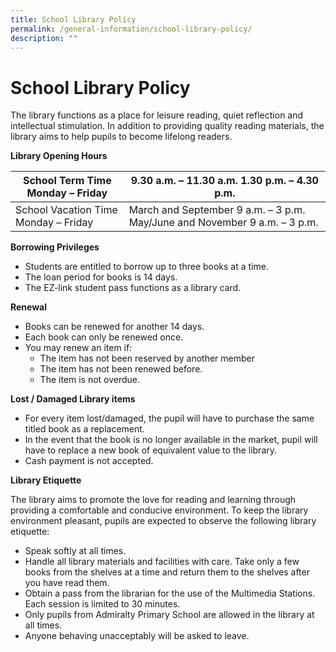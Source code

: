 ```yaml
---
title: School Library Policy
permalink: /general-information/school-library-policy/
description: ""
---
```


# School Library Policy

The library functions as a place for leisure reading, quiet reflection and intellectual stimulation. In addition to providing quality reading materials, the library aims to help pupils to become lifelong readers.

**Library Opening Hours**

| School Term Time Monday – Friday     | 9.30 a.m. – 11.30 a.m. 1.30 p.m. – 4.30 p.m.                              |
| ------------------------------------ | ------------------------------------------------------------------------- |
| School Vacation Time Monday – Friday | March and September 9 a.m. – 3 p.m. May/June and November 9 a.m. – 3 p.m. |

**Borrowing Privileges**

- Students are entitled to borrow up to three books at a time.
- The loan period for books is 14 days.
- The EZ-link student pass functions as a library card.

**Renewal**

- Books can be renewed for another 14 days.
- Each book can only be renewed once.
- You may renew an item if:
  - The item has not been reserved by another member
  - The item has not been renewed before.
  - The item is not overdue.

**Lost / Damaged Library items**

- For every item lost/damaged, the pupil will have to purchase the same titled book as a replacement.
- In the event that the book is no longer available in the market, pupil will have to replace a new book of equivalent value to the library.
- Cash payment is not accepted.

**Library Etiquette**

The library aims to promote the love for reading and learning through providing a comfortable and conducive environment. To keep the library environment pleasant, pupils are expected to observe the following library etiquette:

- Speak softly at all times.
- Handle all library materials and facilities with care. Take only a few books from the shelves at a time and return them to the shelves after you have read them.
- Obtain a pass from the librarian for the use of the Multimedia Stations. Each session is limited to 30 minutes.
- Only pupils from Admiralty Primary School are allowed in the library at all times.
- Anyone behaving unacceptably will be asked to leave.
